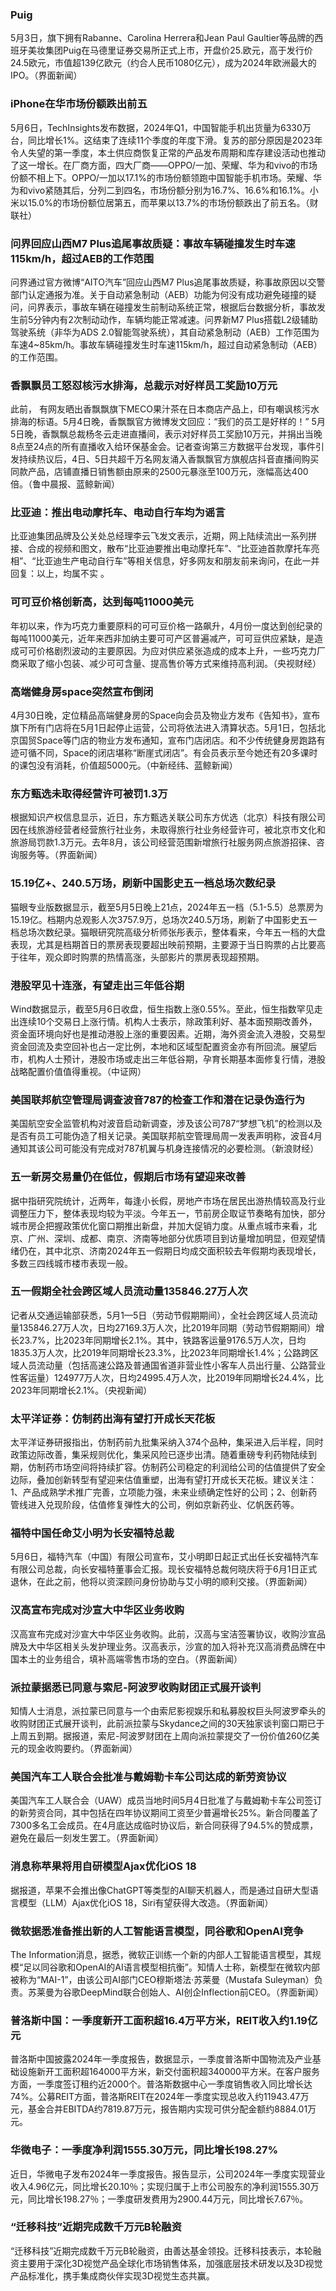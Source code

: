 ### Puig
5月3日，旗下拥有Rabanne、Carolina Herrera和Jean Paul Gaultier等品牌的西班牙美妆集团Puig在马德里证券交易所正式上市，开盘价25.欧元，高于发行价24.5欧元，市值超139亿欧元（约合人民币1080亿元），成为2024年欧洲最大的IPO。（界面新闻）
### iPhone在华市场份额跌出前五
5月6日，TechInsights发布数据，2024年Q1，中国智能手机出货量为6330万台，同比增长1%。这结束了连续11个季度的年度下滑。复苏的部分原因是2023年令人失望的第一季度，本土供应商恢复正常的产品发布周期和库存建设活动也推动了这一增长。在厂商方面，四大厂商——OPPO/一加、荣耀、华为和vivo的市场份额不相上下。OPPO/一加以17.1%的市场份额领跑中国智能手机市场。荣耀、华为和vivo紧随其后，分列二到四名，市场份额分别为16.7%、16.6%和16.1%。小米以15.0%的市场份额位居第五，而苹果以13.7%的市场份额跌出了前五名。（财联社）
### 问界回应山西M7 Plus追尾事故质疑：事故车辆碰撞发生时车速115km/h，超过AEB的工作范围
问界通过官方微博“AITO汽车”回应山西M7 Plus追尾事故质疑，称事故原因以交警部门认定通报为准。关于自动紧急制动（AEB）功能为何没有成功避免碰撞的疑问，问界表示，事故车辆在碰撞发生前制动系统正常，根据后台数据分析，事故发生前5分钟内有2次制动动作，车辆均能正常减速。问界新M7 Plus搭载L2级辅助驾驶系统（非华为ADS 2.0智能驾驶系统），其自动紧急制动（AEB）工作范围为车速4~85km/h。事故车辆碰撞发生时车速115km/h，超过自动紧急制动（AEB）的工作范围。
### 香飘飘员工怒怼核污水排海，总裁示对好样员工奖励10万元
此前， 有网友晒出香飘飘旗下MECO果汁茶在日本商店产品上，印有嘲讽核污水排海的标语。5月4日晚，香飘飘官方微博发文回应：“我们的员工是好样的！”
5月5日晚，香飘飘总裁杨冬云走进直播间，表示对好样员工奖励10万元，并捐出当晚8点至24点的所有直播收入给环保基金会。记者查询第三方数据平台发现，事件引发持续热议后，4日、5日共超千万名网友涌入香飘飘官方旗舰店抖音直播间购买同款产品，店铺直播日销售额由原来的2500元暴涨至100万元，涨幅高达400倍。（鲁中晨报、蓝鲸新闻）
### 比亚迪：推出电动摩托车、电动自行车均为谣言
比亚迪集团品牌及公关处总经理李云飞发文表示，近期，网上陆续流出一系列拼接、合成的视频和图文，散布“比亚迪要推出电动摩托车”、“比亚迪首款摩托车亮相”、“比亚迪生产电动自行车”等相关信息，好多网友和朋友前来询问，在此一并回复：以上，均属不实 。
### 可可豆价格创新高，达到每吨11000美元
年初以来，作为巧克力重要原料的可可豆价格一路飙升，4月份一度达到创纪录的每吨11000美元，近年来西非加纳主要可可产区普遍减产，可可豆供应紧缺，是造成可可价格剧烈波动的主要原因。为应对供应紧张造成的成本上升，一些巧克力厂商采取了缩小包装、减少可可含量、提高售价等方式来维持高利润。（央视财经）
### 高端健身房space突然宣布倒闭
4月30日晚，定位精品高端健身房的Space向会员及物业方发布《告知书》，宣布旗下所有门店将在5月1日起停止运营，公司将依法进入清算状态。5月1日，包括北京国贸Space等门店的物业方发布通知，宣布门店闭店。和不少传统健身房跑路有迹可循不同，Space的闭店堪称“断崖式闭店”。有会员表示至今她还有20多课时的课包没有消耗，价值超5000元。（中新经纬、蓝鲸新闻）
### 东方甄选未取得经营许可被罚1.3万
根据知识产权信息显示，近日，东方甄选关联公司东方优选（北京）科技有限公司因在线旅游经营者经营旅行社业务，未取得旅行社业务经营许可，被北京市文化和旅游局罚款1.3万元。去年8月，该公司经营范围新增旅行社服务网点旅游招徕、咨询服务等。（界面新闻）
### 15.19亿+、240.5万场，刷新中国影史五一档总场次数纪录
猫眼专业版数据显示，截至5月5日晚上21点，2024年五一档（5.1-5.5）总票房为15.19亿。档期内总观影人次3757.9万，总场次240.5万场，刷新了中国影史五一档总场次数纪录。猫眼研究院高级分析师张彤表示，整体看来，今年五一档的大盘表现，尤其是档期首日的票房表现要超出映前预期，主要源于当日购票的占比要高于往年，观众即时购票的热情高涨，头部影片的票房表现超预期。
### 港股罕见十连涨，有望走出三年低谷期
Wind数据显示，截至5月6日收盘，恒生指数上涨0.55%。至此，恒生指数罕见走出连续10个交易日上涨行情。机构人士表示，除政策利好、基本面预期改善外，资金面环境向好也是推动港股上涨的重要因素。近期，海外资金流入港股，交易型资金回流及卖空回补也占一定比例，本地和区域型配置资金亦有所回流。展望后市，机构人士预计，港股市场或走出三年低谷期，孕育长期基本面修复行情，港股战略配置价值值得重视。（中证网）
### 美国联邦航空管理局调查波音787的检查工作和潜在记录伪造行为
美国航空安全监管机构对波音启动新调查，涉及该公司787“梦想飞机”的检测以及是否有员工可能伪造了相关记录。美国联邦航空管理局周一发表声明称，波音4月通知其该公司可能没有完成对787机翼与机身连接情况的必要检测。（新浪财经）
### 五一新房交易量仍在低位，假期后市场有望迎来改善
据中指研究院统计，近两年，每逢小长假，房地产市场在居民出游热情较高及行业调整压力下，整体表现均较为平淡。今年五一，节前房企取证节奏略有加快，部分城市房企把握政策优化窗口期推出新盘，并加大促销力度。从重点城市来看，北京、广州、深圳、成都、南京、济南等地部分优质项目到访量增加明显，但观望情绪仍在，其中北京、济南2024年五一假期日均成交面积较去年假期均表现增长，多数三四线城市楼市表现一般。
### 五一假期全社会跨区域人员流动量135846.27万人次
记者从交通运输部获悉，5月1—5日（劳动节假期期间），全社会跨区域人员流动量135846.27万人次，日均27169.3万人次，比2019年同期（劳动节假期期间）增长23.7%，比2023年同期增长2.1%。其中，铁路客运量9176.5万人次，日均1835.3万人次，比2019年同期增长23.3%，比2023年同期增长1.4%；公路跨区域人员流动量（包括高速公路及普通国省道非营业性小客车人员出行量、公路营业性客运量）124977万人次，日均24995.4万人次，比2019年同期增长24.4%，比2023年同期增长2.1%。（央视新闻）
### 太平洋证券：仿制药出海有望打开成长天花板
太平洋证券研报指出，仿制药前九批集采纳入374个品种，集采进入后半程，同时政策边际改善，集采规则优化，集采风险已逐步出清。随着重磅专利药物陆续到期，仿制药市场空间将持续扩容。仿制药公司稳定的利润给公司的估值提供了安全边际，叠加创新转型有望迎来估值重塑，出海有望打开成长天花板。建议关注：1、产品成熟学术推广完善，立项能力强，未来业绩确定性好的公司；2、创新药管线进入兑现阶段，估值修复弹性大的公司，例如京新药业、亿帆医药等。
### 福特中国任命艾小明为长安福特总裁
5月6日，福特汽车（中国）有限公司宣布，艾小明即日起正式出任长安福特汽车有限公司总裁，向长安福特董事会汇报。现长安福特总裁何晓庆将于6月1日正式退休，在此之前，他将以资深顾问身份协助与艾小明的顺利交接。（界面新闻）
### 汉高宣布完成对沙宣大中华区业务收购
汉高宣布完成对沙宣大中华区业务收购。此前，汉高与宝洁签署协议，收购沙宣品牌及大中华区相关头发护理业务。汉高表示，沙宣的加入将补充汉高消费品牌在中国本土的业务组合，填补高端零售市场的空白。（界面新闻）
### 派拉蒙据悉已同意与索尼-阿波罗收购财团正式展开谈判
知情人士消息，派拉蒙已同意与一个由索尼影视娱乐和私募股权巨头阿波罗牵头的收购财团正式展开谈判，此前派拉蒙与Skydance之间的30天独家谈判窗口期已于上周五到期。据报道，索尼-阿波罗财团在上周向派拉蒙提交了一份价值260亿美元的现金收购要约。（界面新闻）
### 美国汽车工人联合会批准与戴姆勒卡车公司达成的新劳资协议
美国汽车工人联合会（UAW）成员当地时间5月4日批准了与戴姆勒卡车公司签订的新劳资合同，其中包括在四年协议期间工资至少普遍增长25%。新合同覆盖了7300多名工会成员。在4月底达成临时协议后，新合同获得了94.5%的赞成票，避免在最后一刻发生罢工。（界面新闻）
### 消息称苹果将用自研模型Ajax优化iOS 18
据报道，苹果不会推出像ChatGPT等类型的AI聊天机器人，而是通过自研大型语言模型（LLM）Ajax优化iOS 18，Siri有望获得大改造。（界面新闻）
### 微软据悉准备推出新的人工智能语言模型，同谷歌和OpenAI竞争
The Information消息，据悉，微软正训练一个新的内部人工智能语言模型，其规模“足以同谷歌和OpenAI的AI语言模型相抗衡”。知情人士称，新模型在微软内部被称为“MAI-1”，由该公司AI部门CEO穆斯塔法·苏莱曼（Mustafa Suleyman）负责。苏莱曼为谷歌DeepMind联合创始人、AI创企Inflection前CEO。（界面新闻）
### 普洛斯中国：一季度新开工面积超16.4万平方米，REIT收入约1.19亿元
普洛斯中国披露2024年一季度报告，数据显示，一季度普洛斯中国物流及产业基础设施新开工面积超164000平方米，新交付面积超340000平方米。在客户服务方面，一季度签订租约近2000个。普洛斯数据中心一季度销售收入同比增长达74%。公募REIT方面，普洛斯REIT在2024年一季度实现总收入约11943.47万元，基金合并EBITDA约7819.87万元，报告期内实现可供分配金额约8884.01万元。
### 华微电子：一季度净利润1555.30万元，同比增长198.27%
近日，华微电子发布2024年一季度报告。报告显示，公司2024年一季度实现营业收入4.96亿元，同比增长20.10％；实现归属于上市公司股东的净利润1555.30万元，同比增长198.27％；一季度研发费用为2900.44万元，同比增长7.67％。
### “迁移科技”近期完成数千万元B轮融资
“迁移科技”近期完成数千万元B轮融资，由善达基金领投。迁移科技表示，本轮融资主要用于深化3D视觉产品全球化市场销售体系，加强底层技术研发以及3D视觉产品标准化，携手集成商伙伴实现3D视觉生态共赢。
